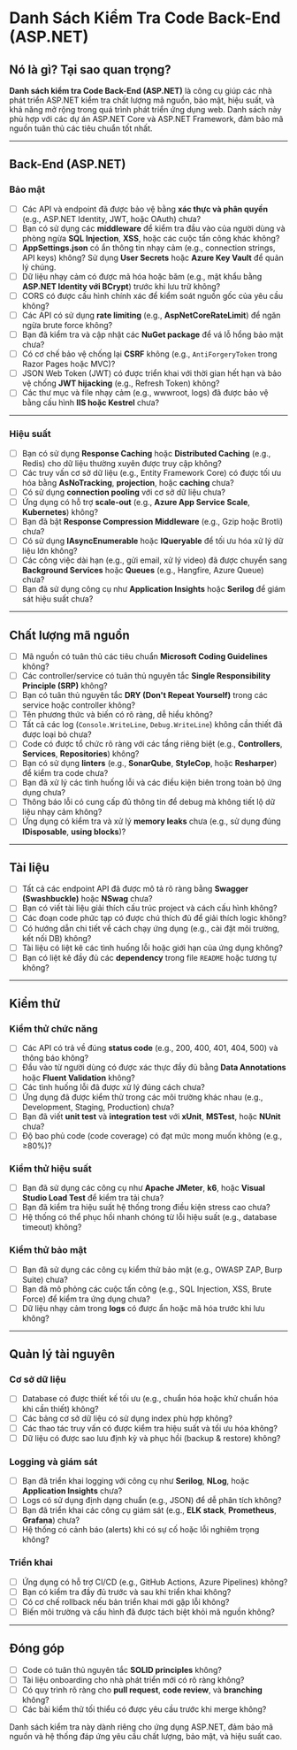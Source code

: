 # **Danh Sách Kiểm Tra Code Back-End (ASP.NET)**

## **Nó là gì? Tại sao quan trọng?**

**Danh sách kiểm tra Code Back-End (ASP.NET)** là công cụ giúp các nhà phát triển ASP.NET kiểm tra chất lượng mã nguồn, bảo mật, hiệu suất, và khả năng mở rộng trong quá trình phát triển ứng dụng web. Danh sách này phù hợp với các dự án ASP.NET Core và ASP.NET Framework, đảm bảo mã nguồn tuân thủ các tiêu chuẩn tốt nhất.

---

## **Back-End (ASP.NET)**

### **Bảo mật**

- [ ] Các API và endpoint đã được bảo vệ bằng **xác thực và phân quyền** (e.g., ASP.NET Identity, JWT, hoặc OAuth) chưa?  
- [ ] Bạn có sử dụng các **middleware** để kiểm tra đầu vào của người dùng và phòng ngừa **SQL Injection**, **XSS**, hoặc các cuộc tấn công khác không?  
- [ ] **AppSettings.json** có ẩn thông tin nhạy cảm (e.g., connection strings, API keys) không? Sử dụng **User Secrets** hoặc **Azure Key Vault** để quản lý chúng.  
- [ ] Dữ liệu nhạy cảm có được mã hóa hoặc băm (e.g., mật khẩu bằng **ASP.NET Identity với BCrypt**) trước khi lưu trữ không?  
- [ ] CORS có được cấu hình chính xác để kiểm soát nguồn gốc của yêu cầu không?  
- [ ] Các API có sử dụng **rate limiting** (e.g., **AspNetCoreRateLimit**) để ngăn ngừa brute force không?  
- [ ] Bạn đã kiểm tra và cập nhật các **NuGet package** để vá lỗ hổng bảo mật chưa?  
- [ ] Có cơ chế bảo vệ chống lại **CSRF** không (e.g., `AntiForgeryToken` trong Razor Pages hoặc MVC)?  
- [ ] JSON Web Token (JWT) có được triển khai với thời gian hết hạn và bảo vệ chống **JWT hijacking** (e.g., Refresh Token) không?  
- [ ] Các thư mục và file nhạy cảm (e.g., wwwroot, logs) đã được bảo vệ bằng cấu hình **IIS hoặc Kestrel** chưa?  

---

### **Hiệu suất**

- [ ] Bạn có sử dụng **Response Caching** hoặc **Distributed Caching** (e.g., Redis) cho dữ liệu thường xuyên được truy cập không?  
- [ ] Các truy vấn cơ sở dữ liệu (e.g., Entity Framework Core) có được tối ưu hóa bằng **AsNoTracking**, **projection**, hoặc **caching** chưa?  
- [ ] Có sử dụng **connection pooling** với cơ sở dữ liệu chưa?  
- [ ] Ứng dụng có hỗ trợ **scale-out** (e.g., **Azure App Service Scale**, **Kubernetes**) không?  
- [ ] Bạn đã bật **Response Compression Middleware** (e.g., Gzip hoặc Brotli) chưa?  
- [ ] Có sử dụng **IAsyncEnumerable** hoặc **IQueryable** để tối ưu hóa xử lý dữ liệu lớn không?  
- [ ] Các công việc dài hạn (e.g., gửi email, xử lý video) đã được chuyển sang **Background Services** hoặc **Queues** (e.g., Hangfire, Azure Queue) chưa?  
- [ ] Bạn đã sử dụng công cụ như **Application Insights** hoặc **Serilog** để giám sát hiệu suất chưa?  

---

## **Chất lượng mã nguồn**

- [ ] Mã nguồn có tuân thủ các tiêu chuẩn **Microsoft Coding Guidelines** không?  
- [ ] Các controller/service có tuân thủ nguyên tắc **Single Responsibility Principle (SRP)** không?  
- [ ] Bạn có tuân thủ nguyên tắc **DRY (Don't Repeat Yourself)** trong các service hoặc controller không?  
- [ ] Tên phương thức và biến có rõ ràng, dễ hiểu không?  
- [ ] Tất cả các log (`Console.WriteLine`, `Debug.WriteLine`) không cần thiết đã được loại bỏ chưa?  
- [ ] Code có được tổ chức rõ ràng với các tầng riêng biệt (e.g., **Controllers**, **Services**, **Repositories**) không?  
- [ ] Bạn có sử dụng **linters** (e.g., **SonarQube**, **StyleCop**, hoặc **Resharper**) để kiểm tra code chưa?  
- [ ] Bạn đã xử lý các tình huống lỗi và các điều kiện biên trong toàn bộ ứng dụng chưa?  
- [ ] Thông báo lỗi có cung cấp đủ thông tin để debug mà không tiết lộ dữ liệu nhạy cảm không?  
- [ ] Ứng dụng có kiểm tra và xử lý **memory leaks** chưa (e.g., sử dụng đúng **IDisposable**, **using blocks**)?  

---

## **Tài liệu**

- [ ] Tất cả các endpoint API đã được mô tả rõ ràng bằng **Swagger (Swashbuckle)** hoặc **NSwag** chưa?  
- [ ] Bạn có viết tài liệu giải thích cấu trúc project và cách cấu hình không?  
- [ ] Các đoạn code phức tạp có được chú thích đủ để giải thích logic không?  
- [ ] Có hướng dẫn chi tiết về cách chạy ứng dụng (e.g., cài đặt môi trường, kết nối DB) không?  
- [ ] Tài liệu có liệt kê các tình huống lỗi hoặc giới hạn của ứng dụng không?  
- [ ] Bạn có liệt kê đầy đủ các **dependency** trong file `README` hoặc tương tự không?  

---

## **Kiểm thử**

### **Kiểm thử chức năng**

- [ ] Các API có trả về đúng **status code** (e.g., 200, 400, 401, 404, 500) và thông báo không?  
- [ ] Đầu vào từ người dùng có được xác thực đầy đủ bằng **Data Annotations** hoặc **Fluent Validation** không?  
- [ ] Các tình huống lỗi đã được xử lý đúng cách chưa?  
- [ ] Ứng dụng đã được kiểm thử trong các môi trường khác nhau (e.g., Development, Staging, Production) chưa?  
- [ ] Bạn đã viết **unit test** và **integration test** với **xUnit**, **MSTest**, hoặc **NUnit** chưa?  
- [ ] Độ bao phủ code (code coverage) có đạt mức mong muốn không (e.g., ≥80%)?  

### **Kiểm thử hiệu suất**

- [ ] Bạn đã sử dụng các công cụ như **Apache JMeter**, **k6**, hoặc **Visual Studio Load Test** để kiểm tra tải chưa?  
- [ ] Bạn đã kiểm tra hiệu suất hệ thống trong điều kiện stress cao chưa?  
- [ ] Hệ thống có thể phục hồi nhanh chóng từ lỗi hiệu suất (e.g., database timeout) không?  

### **Kiểm thử bảo mật**

- [ ] Bạn đã sử dụng các công cụ kiểm thử bảo mật (e.g., OWASP ZAP, Burp Suite) chưa?  
- [ ] Bạn đã mô phỏng các cuộc tấn công (e.g., SQL Injection, XSS, Brute Force) để kiểm tra ứng dụng chưa?  
- [ ] Dữ liệu nhạy cảm trong **logs** có được ẩn hoặc mã hóa trước khi lưu không?  

---

## **Quản lý tài nguyên**

### **Cơ sở dữ liệu**

- [ ] Database có được thiết kế tối ưu (e.g., chuẩn hóa hoặc khử chuẩn hóa khi cần thiết) không?  
- [ ] Các bảng cơ sở dữ liệu có sử dụng index phù hợp không?  
- [ ] Các thao tác truy vấn có được kiểm tra hiệu suất và tối ưu hóa không?  
- [ ] Dữ liệu có được sao lưu định kỳ và phục hồi (backup & restore) không?  

### **Logging và giám sát**

- [ ] Bạn đã triển khai logging với công cụ như **Serilog**, **NLog**, hoặc **Application Insights** chưa?  
- [ ] Logs có sử dụng định dạng chuẩn (e.g., JSON) để dễ phân tích không?  
- [ ] Bạn đã triển khai các công cụ giám sát (e.g., **ELK stack**, **Prometheus**, **Grafana**) chưa?  
- [ ] Hệ thống có cảnh báo (alerts) khi có sự cố hoặc lỗi nghiêm trọng không?  

### **Triển khai**

- [ ] Ứng dụng có hỗ trợ CI/CD (e.g., GitHub Actions, Azure Pipelines) không?  
- [ ] Bạn có kiểm tra đầy đủ trước và sau khi triển khai không?  
- [ ] Có cơ chế rollback nếu bản triển khai mới gặp lỗi không?  
- [ ] Biến môi trường và cấu hình đã được tách biệt khỏi mã nguồn không?  

---

## **Đóng góp**

- [ ] Code có tuân thủ nguyên tắc **SOLID principles** không?  
- [ ] Tài liệu onboarding cho nhà phát triển mới có rõ ràng không?  
- [ ] Có quy trình rõ ràng cho **pull request**, **code review**, và **branching** không?  
- [ ] Các bài kiểm thử tối thiểu có được yêu cầu trước khi merge không?  

Danh sách kiểm tra này dành riêng cho ứng dụng ASP.NET, đảm bảo mã nguồn và hệ thống đáp ứng yêu cầu chất lượng, bảo mật, và hiệu suất cao.